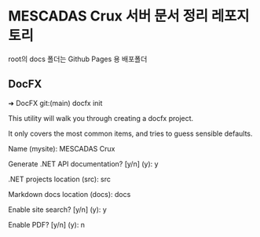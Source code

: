 # MESCADAS Crux 서버 문서 정리 레포지토리

root의 docs 폴더는 Github Pages 용 배포폴더

## DocFX

➜  DocFX git:(main) docfx init

This utility will walk you through creating a docfx project.

It only covers the most common items, and tries to guess sensible defaults.

Name (mysite): MESCADAS Crux

Generate .NET API documentation? [y/n] (y): y

.NET projects location (src): src

Markdown docs location (docs): docs

Enable site search? [y/n] (y): y

Enable PDF? [y/n] (y): n
